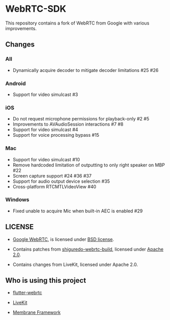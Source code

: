 # WebRTC-SDK

This repository contains a fork of WebRTC from Google with various improvements.

## Changes

### All

- Dynamically acquire decoder to mitigate decoder limitations #25 #26

### Android

- Support for video simulcast #3

### iOS

- Do not request microphone permissions for playback-only #2 #5
- Improvements to AVAudioSession interactions #7 #8
- Support for video simulcast #4
- Support for voice processing bypass #15

### Mac

- Support for video simulcast #10
- Remove hardcoded limitation of outputting to only right speaker on MBP #22
- Screen capture support #24 #36 #37
- Support for audio output device selection #35
- Cross-platform RTCMTLVideoView #40

### Windows

- Fixed unable to acquire Mic when built-in AEC is enabled #29

## LICENSE

- [Google WebRTC](https://chromium.googlesource.com/external/webrtc.git), is licensed under [BSD license](/LICENSE).

- Contains patches from [shiguredo-webrtc-build](https://github.com/shiguredo-webrtc-build), licensed under [Apache 2.0](/NOTICE).

- Contains changes from LiveKit, licensed under Apache 2.0.

## Who is using this project

- [flutter-webrtc](https://github.com/flutter-webrtc/flutter-webrtc)

- [LiveKit](https://github.com/livekit)

- [Membrane Framework](https://github.com/membraneframework/membrane_rtc_engine)

